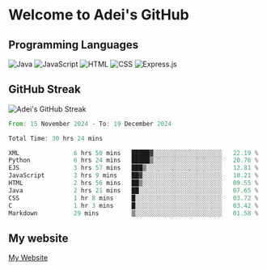 # Welcome to Adei's GitHub

## Programming Languages
![Java](https://img.shields.io/badge/Java-007396?style=flat-square&logo=java&logoColor=white)
![JavaScript](https://img.shields.io/badge/JavaScript-F7DF1E?style=flat-square&logo=javascript&logoColor=black)
![HTML](https://img.shields.io/badge/HTML-E34F26?style=flat-square&logo=html5&logoColor=white)
![CSS](https://img.shields.io/badge/CSS-1572B6?style=flat-square&logo=css3&logoColor=white)
![Express.js](https://img.shields.io/badge/Express.js-000000?style=flat-square&logo=express&logoColor=white)


## GitHub Streak
![Adei's GitHub Streak](https://github-readme-streak-stats.herokuapp.com/?user=AdeiTamayo&hide_border=true)

<!--START_SECTION:waka-->

```rust
From: 15 November 2024 - To: 19 December 2024

Total Time: 30 hrs 24 mins

XML               6 hrs 50 mins   █████▓░░░░░░░░░░░░░░░░░░░   22.19 %
Python            6 hrs 24 mins   █████▒░░░░░░░░░░░░░░░░░░░   20.76 %
EJS               3 hrs 57 mins   ███▒░░░░░░░░░░░░░░░░░░░░░   12.81 %
JavaScript        3 hrs 9 mins    ██▓░░░░░░░░░░░░░░░░░░░░░░   10.21 %
HTML              2 hrs 56 mins   ██▒░░░░░░░░░░░░░░░░░░░░░░   09.55 %
Java              2 hrs 21 mins   ██░░░░░░░░░░░░░░░░░░░░░░░   07.65 %
CSS               1 hr 8 mins     █░░░░░░░░░░░░░░░░░░░░░░░░   03.72 %
C                 1 hr 3 mins     █░░░░░░░░░░░░░░░░░░░░░░░░   03.42 %
Markdown          29 mins         ▒░░░░░░░░░░░░░░░░░░░░░░░░   01.58 %
```

<!--END_SECTION:waka-->

## My website
[My Website](https://adei.eus)


